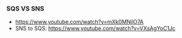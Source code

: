 

### SQS VS SNS

* https://www.youtube.com/watch?v=mXk0MNjlO7A
* SNS to SQS: https://www.youtube.com/watch?v=VXsAgYoC1Jc
